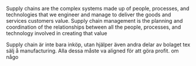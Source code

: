 
Supply chains are the complex systems made up of people, processes, and technologies that we engineer and manage to deliver the goods and services customers value. Supply chain management is the planning and coordination of the relationships between all the people, processes, and technology involved in creating that value

Supply chain är inte bara inköp, utan hjälper även andra delar av bolaget tex sälj å manufacturing. Alla dessa måste va aligned för att göra profit. om någo